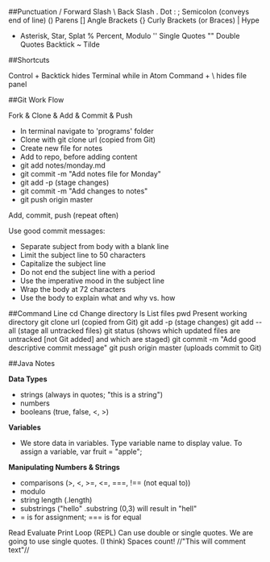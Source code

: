 ##Punctuation
/ Forward Slash
\ Back Slash
. Dot
:
; Semicolon (conveys end of line)
() Parens
[] Angle Brackets
{} Curly Brackets (or Braces)
| Hype
* Asterisk, Star, Splat
% Percent, Modulo
'' Single Quotes
"" Double Quotes
  Backtick
~ Tilde



##Shortcuts

Control + Backtick hides Terminal while in Atom
Command + \ hides file panel


##Git Work Flow

Fork & Clone & Add & Commit & Push
* In terminal navigate to 'programs' folder
* Clone with git clone url (copied from Git)
* Create new file for notes
* Add to repo, before adding content
* git add notes/monday.md
* git commit -m "Add notes file for Monday"
* git add -p (stage changes)
* git commit -m "Add changes to notes"
* git push origin master

Add, commit, push (repeat often)

Use good commit messages:
* Separate subject from body with a blank line
* Limit the subject line to 50 characters
* Capitalize the subject line
* Do not end the subject line with a period
* Use the imperative mood in the subject line
* Wrap the body at 72 characters
* Use the body to explain what and why vs. how


##Command Line
cd  Change directory
ls  List files
pwd Present working directory
git clone url (copied from Git)
git add -p (stage changes)
git add --all (stage all untracked files)
git status (shows which updated files are untracked [not Git added] and which are staged)
git commit -m "Add good descriptive commit message"
git push origin master (uploads commit to Git)


##Java Notes

**Data Types**
* strings (always in quotes; "this is a string")
* numbers
* booleans (true, false, <, >)

**Variables**
* We store data in variables. Type variable name to display value. To assign a variable, var fruit = "apple";

**Manipulating Numbers & Strings**
* comparisons (>, <, >=, <=, ===, !== (not equal to))
* modulo
* string length (.length)
* substrings ("hello" .substring (0,3) will result in "hell"
* = is for assignment; === is for equal

Read Evaluate Print Loop (REPL)
Can use double or single quotes. We are going to use single quotes. (I think)
Spaces count!
//"This will comment text"//
